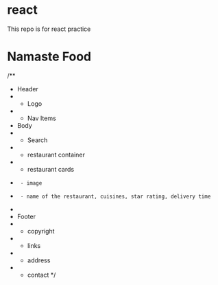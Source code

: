# react

This repo is for react practice

# Namaste Food

/\*\*

- Header
- - Logo
- - Nav Items
- Body
- - Search
- - restaurant container
- - restaurant cards
-      - image
-      - name of the restaurant, cuisines, star rating, delivery time
-
- Footer
- - copyright
- - links
- - address
- - contact
    \*/
